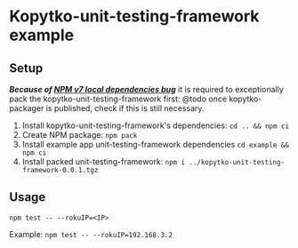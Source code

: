# Kopytko-unit-testing-framework example

## Setup

***Because of [NPM v7 local dependencies  bug](https://github.com/npm/cli/issues/3593)***
it is required to exceptionally pack the kopytko-unit-testing-framework first:
@todo once kopytko-packager is published, check if this is still necessary.

1. Install kopytko-unit-testing-framework's dependencies: `cd .. && npm ci`
2. Create NPM package: `npm pack`
3. Install example app unit-testing-framework dependencies
`cd example && npm ci`
4. Install packed unit-testing-framework: `npm i ../kopytko-unit-testing-framework-0.0.1.tgz`

## Usage
```shell
npm test -- --rokuIP=<IP>
```
Example: `npm test -- --rokuIP=192.168.3.2`
